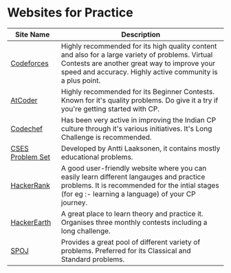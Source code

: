# Websites for Practice

| Site Name                                      | Description                                                                                                                                                                                                   |
| ---------------------------------------------- | ------------------------------------------------------------------------------------------------------------------------------------------------------------------------------------------------------------- |
| [Codeforces](https://codeforces.com)           | Highly recommended for its high quality content and also for a large variety of problems. Virtual Contests are another great way to improve your speed and accuracy. Highly active community is a plus point. |
| [AtCoder](https://atcoder.jp/)                 | Highly recommended for its Beginner Contests. Known for it's quality problems. Do give it a try if you're getting started with CP.                                                                            |
| [Codechef](https://www.codechef.com)           | Has been very active in improving the Indian CP culture through it's various initiatives. It's Long Challenge is recommended.                                                                                 |
| [CSES Problem Set](https://cses.fi/problemset) | Developed by Antti Laaksonen, it contains mostly educational problems.                                                                                                                                        |
| [HackerRank](https://www.hackerrank.com)       | A good user-friendly website where you can easily learn different langauges and practice problems. It is recommended for the intial stages (for eg :- learning a language) of your CP journey.                |
| [HackerEarth](https://www.hackerearth.com)     | A great place to learn theory and practice it. Organises three monthly contests including a long challenge.                                                                                                   |
| [SPOJ](https://www.spoj.com/)                  | Provides a great pool of different variety of problems. Preferred for its Classical and Standard problems.                                                                                                    |
